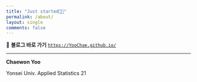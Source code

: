```yaml
---
title: "Just started👋🏻"
permalink: /about/
layout: single
comments: false
---
```



📎 **블로그 바로 가기**
[`https://YooChae.github.io/`](https://YooChae.github.io/)

---

**Chaewon Yoo**

Yonsei Univ. Applied Statistics 21

